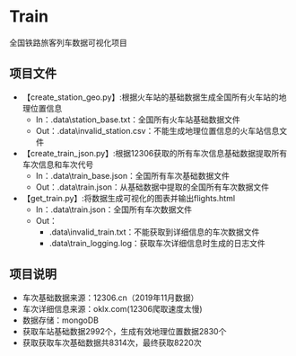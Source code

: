 # Train
全国铁路旅客列车数据可视化项目

## 项目文件

* 【create_station_geo.py】:根据火车站的基础数据生成全国所有火车站的地理位置信息    
    * In：.data\station_base.txt：全国所有火车站基础数据文件
    * Out：.data\invalid_station.csv：不能生成地理位置信息的火车站信息文件
* 【create_train_json.py】:根据12306获取的所有车次信息基础数据提取所有车次信息和车次代号  
    * In：.data\train_base.json：全国所有车次基础数据文件
    * Out：.data\train.json：从基础数据中提取的全国所有车次数据文件
* 【get_train.py】:将数据生成可视化的图表并输出flights.html  
    * In：.data\train.json：全国所有车次数据文件
    * Out：
        * .data\invalid_train.txt：不能获取到详细信息的车次数据文件
        * .data\train_logging.log：获取车次详细信息时生成的日志文件
        
## 项目说明

* 车次基础数据来源：12306.cn（2019年11月数据）
* 车次详细信息来源：oklx.com(12306爬取速度太慢)
* 数据存储：mongoDB
* 获取车站基础数据2992个，生成有效地理位置数据2830个
* 获取获取车次基础数据共8314次，最终获取8220次
